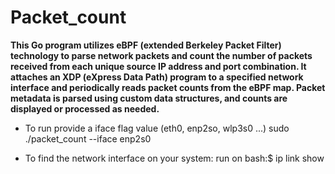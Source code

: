 # Packet_count

**This Go program utilizes eBPF (extended Berkeley Packet Filter) technology to parse network packets and count the number of packets received from each unique source IP address and port combination. It attaches an XDP (eXpress Data Path) program to a specified network interface and periodically reads packet counts from the eBPF map. Packet metadata is parsed using custom data structures, and counts are displayed or processed as needed.**

* To run provide a iface flag value (eth0, enp2so, wlp3s0 ...)
    sudo ./packet_count --iface enp2s0

* To find the network interface on your system: run on bash:$
    ip link show